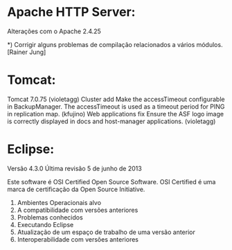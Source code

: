 # Apache HTTP Server:

Alterações com o Apache 2.4.25

  *) Corrigir alguns problemas de compilação relacionados a vários módulos. [Rainer Jung]



# Tomcat:

Tomcat 7.0.75 (violetagg)
Cluster
add	Make the accessTimeout configurable in BackupManager. The accessTimeout is used as a timeout period for PING in replication map. (kfujino)
Web applications
fix	Ensure the ASF logo image is correctly displayed in docs and host-manager applications. (violetagg)

 
 
# Eclipse:

Versão 4.3.0 
Última revisão 5 de junho de 2013

Este software é OSI Certified Open Source Software. 
OSI Certified é uma marca de certificação da Open Source Initiative. 

1. Ambientes Operacionais alvo 
2. A compatibilidade com versões anteriores 
3. Problemas conhecidos 
4. Executando Eclipse 
5. Atualização de um espaço de trabalho de uma versão anterior 
6. Interoperabilidade com versões anteriores
     
